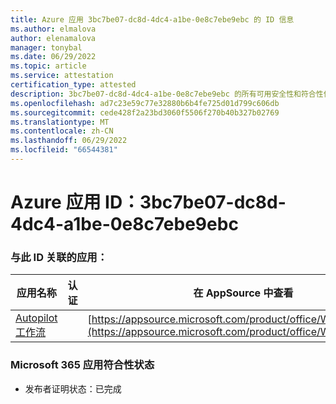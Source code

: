 ```yaml
---
title: Azure 应用 3bc7be07-dc8d-4dc4-a1be-0e8c7ebe9ebc 的 ID 信息
ms.author: elmalova
author: elenamalova
manager: tonybal
ms.date: 06/29/2022
ms.topic: article
ms.service: attestation
certification_type: attested
description: 3bc7be07-dc8d-4dc4-a1be-0e8c7ebe9ebc 的所有可用安全性和符合性信息。
ms.openlocfilehash: ad7c23e59c77e32880b6b4fe725d01d799c606db
ms.sourcegitcommit: cede428f2a23bd3060f5506f270b40b327b02769
ms.translationtype: MT
ms.contentlocale: zh-CN
ms.lasthandoff: 06/29/2022
ms.locfileid: "66544381"
---
```

# <a name="azure-app-id-3bc7be07-dc8d-4dc4-a1be-0e8c7ebe9ebc"></a>Azure 应用 ID：3bc7be07-dc8d-4dc4-a1be-0e8c7ebe9ebc


### <a name="apps-associated-with-this-id"></a>与此 ID 关联的应用：
| **应用名称** | **认证** | **在 AppSource 中查看** |
|--------------|---------------|-----------------------|
| [Autopilot 工作流](../forward/WA200003745.md) |  | [https://appsource.microsoft.com/product/office/WA200003745](https://appsource.microsoft.com/product/office/WA200003745) |

### <a name="microsoft-365-app-compliance-status"></a>Microsoft 365 应用符合性状态
- 发布者证明状态：已完成

